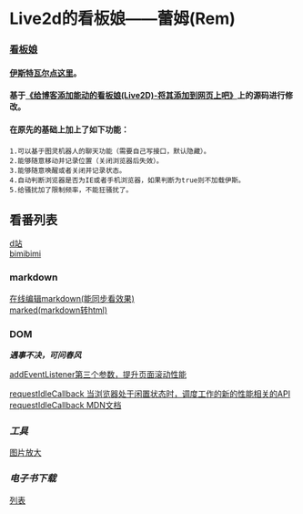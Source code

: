 # Live2d的看板娘——蕾姆(Rem) 
### [看板娘](https://btea.github.io/live/)
#### [伊斯特瓦尔点这里](https://www.wikimoe.com/?post=76)。
#### 基于[《给博客添加能动的看板娘(Live2D)-将其添加到网页上吧》](https://imjad.cn/archives/lab/add-dynamic-poster-girl-with-live2d-to-your-blog-02)上的源码进行修改。
#### 在原先的基础上加上了如下功能：

	1.可以基于图灵机器人的聊天功能（需要自己写接口，默认隐藏）。
	2.能够随意移动并记录位置（关闭浏览器后失效）。
	3.能够随意唤醒或者关闭并记录状态。
	4.自动判断浏览器是否为IE或者手机浏览器，如果判断为true则不加载伊斯。
	5.给骚扰加了限制频率，不能狂骚扰了。

## 看番列表
[d站](https://www.5dm.tv/timeline)  
[bimibimi](http://www.bimibimi.tv/)


### markdown
[在线编辑markdown(能同步看效果)](https://www.mdeditor.com/)  
[marked(markdown转html)](https://github.com/markedjs/marked)

### __DOM__
___遇事不决，可问春风___

[addEventListener第三个参数，提升页面滚动性能](https://github.com/justjavac/the-front-end-knowledge-you-may-not-know/blob/master/archives/006-web-scrolling-performance-optimization-passive-event-listeners.md)  

[requestIdleCallback 当浏览器处于闲置状态时，调度工作的新的性能相关的API](https://github.com/justjavac/the-front-end-knowledge-you-may-not-know/issues/9)  
[requestIdleCallback MDN文档](https://developer.mozilla.org/zh-CN/docs/Web/API/Window/requestIdleCallback)

### ___工具___
[图片放大](https://bigjpg.com/zh)

### ___电子书下载___
[列表](https://epubw.com/)
